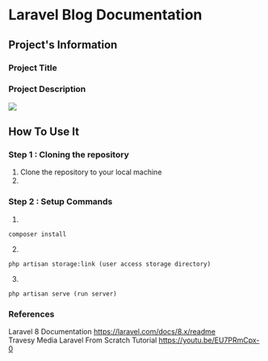 # Laravel Blog Documentation

## Project's Information
### Project Title  
### Project Description  
<img src="{https://img.shields.io/badge/Laravel-FF2D20?style=for-the-badge&logo=laravel&logoColor=white
}" />


## How To Use It  

### Step 1 : Cloning the repository
1. Clone the repository to your local machine  
2. 


### Step 2 : Setup Commands
1.
```
composer install 
```
2.
```
php artisan storage:link (user access storage directory)
```
3.
```
php artisan serve (run server)
```
### References 
Laravel 8 Documentation https://laravel.com/docs/8.x/readme  
Travesy Media Laravel From Scratch Tutorial https://youtu.be/EU7PRmCpx-0
